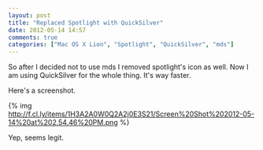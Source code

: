 ```yaml
---
layout: post
title: "Replaced Spotlight with QuickSilver"
date: 2012-05-14 14:57
comments: true
categories: ["Mac OS X Lion", "Spotlight", "QuickSilver", "mds"]
---
```


So after I decided not to use mds I removed spotlight's icon as well. Now I am using QuickSilver for the whole thing. It's way faster.

Here's a screenshot.

{% img http://f.cl.ly/items/1H3A2A0W0Q2A2j0E3S21/Screen%20Shot%202012-05-14%20at%202.54.46%20PM.png %}

Yep, seems legit.